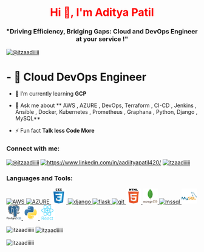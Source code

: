 <!-- [![MasterHead](https://1.bp.blogspot.com/-7A4WynwLsM...)](https://itzaadiiiii.io) -->
<h1 align="center" style="color: red;">Hi 👋, I'm Aditya Patil</h1>
<!-- <h3 align="center">We live and breathe software development</h3> -->
<h3 align="center">"Driving Efficiency, Bridging Gaps: Cloud and DevOps Engineer at your service !"</h3
<img align="right"alt="Coding"width="400"src="https://cdn.dribbble.com/users/1162077/screenshots/3848914/programmer.gif">


<p align="left"> <a href="https://twitter.com/@itzaadiiiii" target="blank"><img src="https://img.shields.io/twitter/follow/@itzaadiiiii?logo=twitter&style=for-the-badge" alt="@itzaadiiiii" /></a> </p>

# - 🔭  **Cloud DevOps Engineer**

- 🌱 I’m currently learning **GCP**

- 💬 Ask me about ** AWS , AZURE , DevOps, Terraform , CI-CD , Jenkins , Ansible , Docker, Kubernetes , Prometheus , Graphana , Python, Django , MySQL**

- ⚡ Fun fact **Talk less Code More**

<h3 align="left">Connect with me:</h3>
<p align="left">
<a href="https://twitter.com/@itzaadiiiii" target="blank"><img align="center" src="https://raw.githubusercontent.com/rahuldkjain/github-profile-readme-generator/master/src/images/icons/Social/twitter.svg" alt="@itzaadiiiii" height="30" width="40" /></a>
<a href="https://www.linkedin.com/in/aadiityapatil420/" target="blank"><img align="center" src="https://raw.githubusercontent.com/rahuldkjain/github-profile-readme-generator/master/src/images/icons/Social/linked-in-alt.svg" alt="https://www.linkedin.com/in/aadiityapatil420/" height="30" width="40" /></a>
<a href="https://instagram.com/itzaadiiiii_" target="blank"><img align="center" src="https://raw.githubusercontent.com/rahuldkjain/github-profile-readme-generator/master/src/images/icons/Social/instagram.svg" alt="itzaadiiiii" height="30" width="40" /></a>
</p>

<h3 align="left">Languages and Tools:</h3>
<p align="left"> <a href="https://aws.amazon.com/)" target="_blank" rel="noreferrer"> <img src="https://imgs.search.brave.com/ZRtN8JPCSIABQ_HiQxAEnstHaPQUM2knAj0bKBljfNc/rs:fit:860:0:0:0/g:ce/aHR0cHM6Ly9zdHls/ZXMucmVkZGl0bWVk/aWEuY29tL3Q1XzJx/aDg0L3N0eWxlcy9j/b21tdW5pdHlJY29u/X3BjMDI2bmt5NmEy/MjEucG5n" alt="AWS" width="40" height="40"/> </a> <a href="https://azure.microsoft.com/en-us/" target="_blank" rel="noreferrer"> <img src="https://imgs.search.brave.com/qKzSMc9HP1vcVFq2P8jqcXIFQ83Um2ZTmNyW6p2nttQ/rs:fit:860:0:0:0/g:ce/aHR0cHM6Ly9jZG4u/anNkZWxpdnIubmV0/L2doL2hvbWFyci1s/YWJzL2Rhc2hib2Fy/ZC1pY29ucy93ZWJw/L21pY3Jvc29mdC1h/enVyZS53ZWJw" alt="AZURE" width="40" height="40"/> </a> <a href="https://www.w3schools.com/css/" target="_blank" rel="noreferrer"> <img src="https://raw.githubusercontent.com/devicons/devicon/master/icons/css3/css3-original-wordmark.svg" alt="css3" width="40" height="40"/> </a> <a href="https://www.djangoproject.com/" target="_blank" rel="noreferrer"> <img src="https://cdn.worldvectorlogo.com/logos/django.svg" alt="django" width="40" height="40"/> </a> <a href="https://flask.palletsprojects.com/" target="_blank" rel="noreferrer"> <img src="https://www.vectorlogo.zone/logos/pocoo_flask/pocoo_flask-icon.svg" alt="flask" width="40" height="40"/> </a> <a href="https://git-scm.com/" target="_blank" rel="noreferrer"> <img src="https://www.vectorlogo.zone/logos/git-scm/git-scm-icon.svg" alt="git" width="40" height="40"/> </a> <a href="https://www.w3.org/html/" target="_blank" rel="noreferrer"> <img src="https://raw.githubusercontent.com/devicons/devicon/master/icons/html5/html5-original-wordmark.svg" alt="html5" width="40" height="40"/> </a> <a href="https://www.mongodb.com/" target="_blank" rel="noreferrer"> <img src="https://raw.githubusercontent.com/devicons/devicon/master/icons/mongodb/mongodb-original-wordmark.svg" alt="mongodb" width="40" height="40"/> </a> <a href="https://www.microsoft.com/en-us/sql-server" target="_blank" rel="noreferrer"> <img src="https://www.svgrepo.com/show/303229/microsoft-sql-server-logo.svg" alt="mssql" width="40" height="40"/> </a> <a href="https://www.mysql.com/" target="_blank" rel="noreferrer"> <img src="https://raw.githubusercontent.com/devicons/devicon/master/icons/mysql/mysql-original-wordmark.svg" alt="mysql" width="40" height="40"/> </a> <a href="https://www.postgresql.org" target="_blank" rel="noreferrer"> <img src="https://raw.githubusercontent.com/devicons/devicon/master/icons/postgresql/postgresql-original-wordmark.svg" alt="postgresql" width="40" height="40"/> </a> <a href="https://www.python.org" target="_blank" rel="noreferrer"> <img src="https://raw.githubusercontent.com/devicons/devicon/master/icons/python/python-original.svg" alt="python" width="40" height="40"/> </a> <a href="https://reactjs.org/" target="_blank" rel="noreferrer"> <img src="https://raw.githubusercontent.com/devicons/devicon/master/icons/react/react-original-wordmark.svg" alt="react" width="40" height="40"/> </a> </p>

<p><img align="left" src="https://github-readme-stats.vercel.app/api/top-langs?username=itzaadiiiii&show_icons=true&locale=en&layout=compact" alt="itzaadiiiii" /></p>

<p>&nbsp;<img align="center" src="https://github-readme-stats.vercel.app/api?username=itzaadiiiii&show_icons=true&locale=en" alt="itzaadiiiii" /></p>

<p><img align="center" src="https://github-readme-streak-stats.herokuapp.com/?user=itzaadiiiii&" alt="itzaadiiiii" /></p>   

